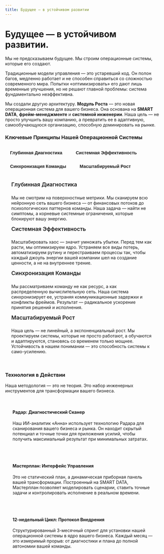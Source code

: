 ```yaml
---
title: Будущее — в устойчивом развитии
---
```


<script setup>
import { ref } from 'vue'
const activeTab = ref('diagnosis')
</script>

# Будущее — в устойчивом развитии.

Мы не предсказываем будущее. Мы строим операционные системы, которые его создают.

Традиционные модели управления — это устаревший код. Он полон багов, медленно работает и не способен справиться со сложностью современного мира. Попытки «оптимизировать» его дают лишь временные улучшения, но не решают главной проблемы: система фундаментально неэффективна.

Мы создали другую архитектуру. **Модуль Роста** — это новая операционная система для вашего бизнеса. Она основана на **SMART DATA**, **фрейм-менеджменте** и **системной инженерии**. Наша цель — не просто улучшить вашу компанию, а превратить ее в адаптивную, самообучающуюся организацию, способную доминировать на рынке.

### Ключевые Принципы Нашей Операционной Системы

<div class="tabs">
  <button :class="{ active: activeTab === 'diagnosis' }" @click="activeTab = 'diagnosis'">Глубинная Диагностика</button>
  <button :class="{ active: activeTab === 'efficiency' }" @click="activeTab = 'efficiency'">Системная Эффективность</button>
  <button :class="{ active: activeTab === 'sync' }" @click="activeTab = 'sync'">Синхронизация Команды</button>
  <button :class="{ active: activeTab === 'scaling' }" @click="activeTab = 'scaling'">Масштабируемый Рост</button>
</div>

<div class="tab-content">
  <div v-if="activeTab === 'diagnosis'">
    <h4>Глубинная Диагностика</h4>
    <p>Мы не смотрим на поверхностные метрики. Мы сканируем всю нейронную сеть вашего бизнеса — от финансовых потоков до психологических паттернов команды. Наша задача — найти не симптомы, а корневые системные ограничения, которые блокируют вашу энергию.</p>
  </div>
  <div v-if="activeTab === 'efficiency'">
    <h4>Системная Эффективность</h4>
    <p>Масштабировать хаос — значит умножать убытки. Перед тем как расти, мы оптимизируем ядро. Устраняем все виды потерь, автоматизируем рутину и перестраиваем процессы так, чтобы каждый джоуль энергии вашей компании шел на создание ценности, а не на внутреннее трение.</p>
  </div>
  <div v-if="activeTab === 'sync'">
    <h4>Синхронизация Команды</h4>
    <p>Мы рассматриваем команду не как ресурс, а как распределенную вычислительную сеть. Наша система синхронизирует ее, устраняя коммуникационные задержки и конфликты фреймов. Результат — радикальное ускорение принятия решений и исполнения.</p>
  </div>
  <div v-if="activeTab === 'scaling'">
    <h4>Масштабируемый Рост</h4>
    <p>Наша цель — не линейный, а экспоненциальный рост. Мы проектируем системы, которые не просто работают, а обучаются и адаптируются, становясь со временем только мощнее. Устойчивость в нашем понимании — это способность системы к само-усилению.</p>
  </div>
</div>

### Технология в Действии

Наша методология — это не теория. Это набор инженерных инструментов для трансформации вашего бизнеса.

<div class="grid cards">
  <div class="card">
    <h4>Радар: Диагностический Сканер</h4>
    <p>Наш ИИ-аналитик «Анна» использует технологию Радара для сканирования вашего бизнеса и рынка. Он находит скрытый потенциал и точные точки для приложения усилий, чтобы получить максимальный результат при минимальных затратах.</p>
  </div>
  <div class="card">
    <h4>Мастерплан: Интерфейс Управления</h4>
    <p>Это не статический план, а динамическая приборная панель вашей трансформации. Построенный на SMART DATA, Мастерплан позволяет моделировать сценарии, ставить точные задачи и контролировать исполнение в реальном времени.</p>
  </div>
  <div class="card">
    <h4>12-недельный Цикл: Протокол Внедрения</h4>
    <p>Структурированный 3-месячный спринт для установки нашей операционной системы в ядро вашего бизнеса. Каждый месяц — это измеримый прорыв: от диагностики и плана до полной автономии вашей команды.</p>
  </div>
</div>

<style>
.tabs {
  display: flex;
  flex-wrap: wrap;
  gap: .75rem;
  margin: 1.5rem 0 .75rem;
}
.tabs button {
  padding: .5rem 1rem;
  background: var(--vp-c-bg-soft);
  border: 1px solid var(--vp-c-divider);
  border-radius: 6px;
  cursor: pointer;
  color: var(--vp-c-text-2);
  transition: all .2s;
  font-size: .9rem;
  font-weight: 600;
}
.tabs button.active {
  background-color: var(--vp-c-brand-soft);
  color: var(--vp-c-brand-1);
  border-color: var(--vp-c-brand-soft);
}
.tabs button:hover {
  color: var(--vp-c-text-1);
  border-color: var(--vp-c-divider-light);
}
.tab-content {
  padding: 1.25rem;
  border-radius: 8px;
  background-color: var(--vp-c-bg-soft);
}
.tab-content h4 {
  margin-top: 0;
  font-size: 1.1rem;
  font-weight: 600;
  color: var(--vp-c-brand-1);
}
.grid.cards {
  margin-top: 2rem;
  display: grid;
  grid-template-columns: repeat(auto-fit, minmax(250px, 1fr));
  gap: 1rem;
}
.card {
  border: 1px solid var(--vp-c-divider);
  border-radius: 8px;
  padding: 1.25rem 1.5rem;
  background-color: transparent;
  height: 100%;
}
.card h4 {
  margin-top: 0;
}
</style>
